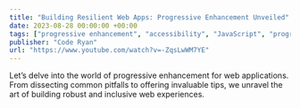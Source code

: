 ```yaml
---
title: "Building Resilient Web Apps: Progressive Enhancement Unveiled"
date: 2023-08-28 00:00:00 +00:00
tags: ["progressive enhancement", "accessibility", "JavaScript", "progressive web apps", "web design", "web development"]
publisher: "Code Ryan"
url: "https://www.youtube.com/watch?v=-ZqsLwWM7YE"
---
```


Let’s delve into the world of progressive enhancement for web applications. From dissecting common pitfalls to offering invaluable tips, we unravel the art of building robust and inclusive web experiences.
